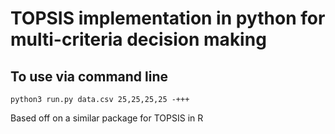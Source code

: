 # TOPSIS implementation in python for multi-criteria decision making

## To use via command line
`python3 run.py data.csv 25,25,25,25 -+++`

Based off on a similar package for TOPSIS in R

